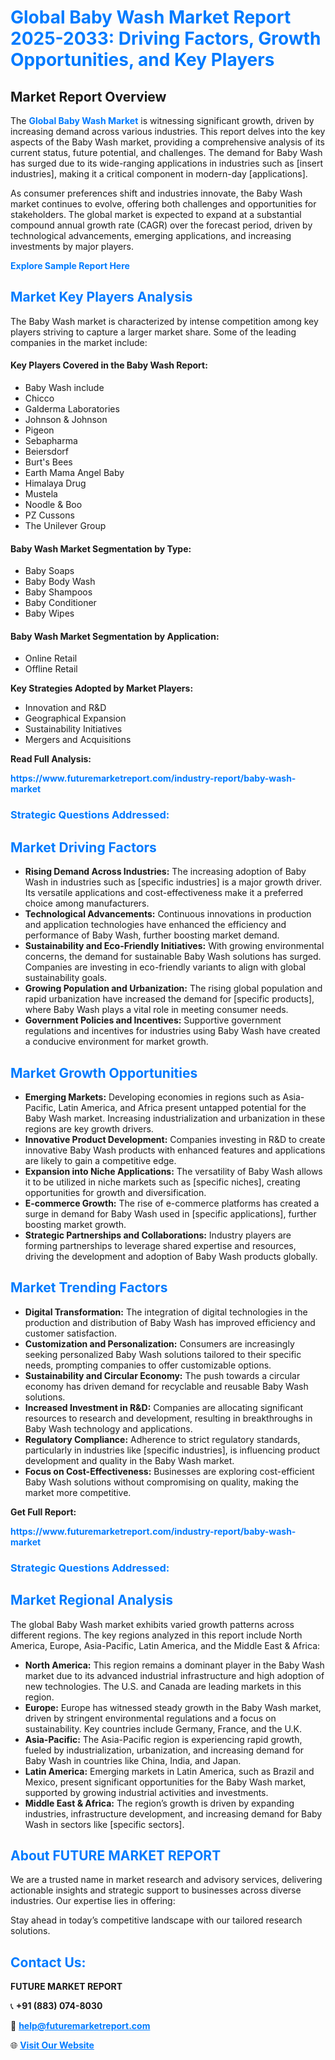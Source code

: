 <h1 style="color: #007BFF;">Global Baby Wash Market Report 2025-2033: Driving Factors, Growth Opportunities, and Key Players</h1>

<section id="overview">
<h2>Market Report Overview</h2>
<p>The <a href="https://www.futuremarketreport.com/industry-report/baby-wash-market" style="color: #007BFF; text-decoration: none;"><strong>Global Baby Wash Market</strong></a> is witnessing significant growth, driven by increasing demand across various industries. This report delves into the key aspects of the Baby Wash market, providing a comprehensive analysis of its current status, future potential, and challenges. The demand for Baby Wash has surged due to its wide-ranging applications in industries such as [insert industries], making it a critical component in modern-day [applications].</p>
<p>As consumer preferences shift and industries innovate, the Baby Wash market continues to evolve, offering both challenges and opportunities for stakeholders. The global market is expected to expand at a substantial compound annual growth rate (CAGR) over the forecast period, driven by technological advancements, emerging applications, and increasing investments by major players.</p>
</section>

<section id="overview">
<p><a href="https://www.futuremarketreport.com/request-sample/reportId=98462" style="color: #007BFF; text-decoration: none;"><strong>Explore Sample Report Here</strong></a></p>
</section>

<section id="key-players">
<h2 style="color: #007BFF;">Market Key Players Analysis</h2>
<p>The Baby Wash market is characterized by intense competition among key players striving to capture a larger market share. Some of the leading companies in the market include:</p>
<h4>Key Players Covered in the Baby Wash Report:</h4>
<ul><li>Baby Wash include</li><li>Chicco</li><li>Galderma Laboratories</li><li>Johnson &amp; Johnson</li><li>Pigeon</li><li>Sebapharma</li><li>Beiersdorf</li><li>Burt&#039;s Bees</li><li>Earth Mama Angel Baby</li><li>Himalaya Drug</li><li>Mustela</li><li>Noodle &amp; Boo</li><li>PZ Cussons</li><li>The Unilever Group</li></ul>
<h4>Baby Wash Market Segmentation by Type:</h4>
<ul><li>Baby Soaps</li><li>Baby Body Wash</li><li>Baby Shampoos</li><li>Baby Conditioner</li><li>Baby Wipes</li></ul>

<h4>Baby Wash Market Segmentation by Application:</h4>
<ul><li>Online Retail</li><li>Offline Retail</li></ul>
<p><strong>Key Strategies Adopted by Market Players:</strong></p>
<ul>
<li>Innovation and R&D</li>
<li>Geographical Expansion</li>
<li>Sustainability Initiatives</li>
<li>Mergers and Acquisitions</li>
</ul>
</section>

<section>
<p><strong>Read Full Analysis: </strong></p><a href="https://www.futuremarketreport.com/industry-report/baby-wash-market" style="color: #007BFF; text-decoration: none;"><strong>https://www.futuremarketreport.com/industry-report/baby-wash-market</strong></a>
<h3 style="color: #007BFF;">Strategic Questions Addressed:</h3>
</section>

<section id="driving-factors">
<h2 style="color: #007BFF;">Market Driving Factors</h2>
<ul>
<li><strong>Rising Demand Across Industries:</strong> The increasing adoption of Baby Wash in industries such as [specific industries] is a major growth driver. Its versatile applications and cost-effectiveness make it a preferred choice among manufacturers.</li>
<li><strong>Technological Advancements:</strong> Continuous innovations in production and application technologies have enhanced the efficiency and performance of Baby Wash, further boosting market demand.</li>
<li><strong>Sustainability and Eco-Friendly Initiatives:</strong> With growing environmental concerns, the demand for sustainable Baby Wash solutions has surged. Companies are investing in eco-friendly variants to align with global sustainability goals.</li>
<li><strong>Growing Population and Urbanization:</strong> The rising global population and rapid urbanization have increased the demand for [specific products], where Baby Wash plays a vital role in meeting consumer needs.</li>
<li><strong>Government Policies and Incentives:</strong> Supportive government regulations and incentives for industries using Baby Wash have created a conducive environment for market growth.</li>
</ul>
</section>

<section id="growth-opportunities">
<h2 style="color: #007BFF;">Market Growth Opportunities</h2>
<ul>
<li><strong>Emerging Markets:</strong> Developing economies in regions such as Asia-Pacific, Latin America, and Africa present untapped potential for the Baby Wash market. Increasing industrialization and urbanization in these regions are key growth drivers.</li>
<li><strong>Innovative Product Development:</strong> Companies investing in R&D to create innovative Baby Wash products with enhanced features and applications are likely to gain a competitive edge.</li>
<li><strong>Expansion into Niche Applications:</strong> The versatility of Baby Wash allows it to be utilized in niche markets such as [specific niches], creating opportunities for growth and diversification.</li>
<li><strong>E-commerce Growth:</strong> The rise of e-commerce platforms has created a surge in demand for Baby Wash used in [specific applications], further boosting market growth.</li>
<li><strong>Strategic Partnerships and Collaborations:</strong> Industry players are forming partnerships to leverage shared expertise and resources, driving the development and adoption of Baby Wash products globally.</li>
</ul>
</section>

<section id="trending-factors">
<h2 style="color: #007BFF;">Market Trending Factors</h2>
<ul>
<li><strong>Digital Transformation:</strong> The integration of digital technologies in the production and distribution of Baby Wash has improved efficiency and customer satisfaction.</li>
<li><strong>Customization and Personalization:</strong> Consumers are increasingly seeking personalized Baby Wash solutions tailored to their specific needs, prompting companies to offer customizable options.</li>
<li><strong>Sustainability and Circular Economy:</strong> The push towards a circular economy has driven demand for recyclable and reusable Baby Wash solutions.</li>
<li><strong>Increased Investment in R&D:</strong> Companies are allocating significant resources to research and development, resulting in breakthroughs in Baby Wash technology and applications.</li>
<li><strong>Regulatory Compliance:</strong> Adherence to strict regulatory standards, particularly in industries like [specific industries], is influencing product development and quality in the Baby Wash market.</li>
<li><strong>Focus on Cost-Effectiveness:</strong> Businesses are exploring cost-efficient Baby Wash solutions without compromising on quality, making the market more competitive.</li>
</ul>
</section>

<section>
<p><strong>Get Full Report: </strong></p><a href="https://www.futuremarketreport.com/industry-report/baby-wash-market" style="color: #007BFF; text-decoration: none;"><strong>https://www.futuremarketreport.com/industry-report/baby-wash-market</strong></a>
<h3 style="color: #007BFF;">Strategic Questions Addressed:</h3>
</section>


<section id="regional-analysis">
<h2 style="color: #007BFF;">Market Regional Analysis</h2>
<p>The global Baby Wash market exhibits varied growth patterns across different regions. The key regions analyzed in this report include North America, Europe, Asia-Pacific, Latin America, and the Middle East & Africa:</p>
<ul>
<li><strong>North America:</strong> This region remains a dominant player in the Baby Wash market due to its advanced industrial infrastructure and high adoption of new technologies. The U.S. and Canada are leading markets in this region.</li>
<li><strong>Europe:</strong> Europe has witnessed steady growth in the Baby Wash market, driven by stringent environmental regulations and a focus on sustainability. Key countries include Germany, France, and the U.K.</li>
<li><strong>Asia-Pacific:</strong> The Asia-Pacific region is experiencing rapid growth, fueled by industrialization, urbanization, and increasing demand for Baby Wash in countries like China, India, and Japan.</li>
<li><strong>Latin America:</strong> Emerging markets in Latin America, such as Brazil and Mexico, present significant opportunities for the Baby Wash market, supported by growing industrial activities and investments.</li>
<li><strong>Middle East & Africa:</strong> The region’s growth is driven by expanding industries, infrastructure development, and increasing demand for Baby Wash in sectors like [specific sectors].</li>
</ul>
</section>

<footer>
<h2 style="color: #007BFF;">About FUTURE MARKET REPORT</h2>
<p>We are a trusted name in market research and advisory services, delivering actionable insights and strategic support to businesses across diverse industries. Our expertise lies in offering:</p>

<p>Stay ahead in today’s competitive landscape with our tailored research solutions.</p>

<h2 style="color: #007BFF;">Contact Us:</h2>
<p><strong>FUTURE MARKET REPORT</strong></p>
<p>📞 <strong>+91 (883) 074-8030</strong></p>
<p>📧 <strong><a href="mailto:help@futuremarketreport.com" style="color: #007BFF;">help@futuremarketreport.com</a></strong></p>
<p>🌐 <strong><a href="https://www.futuremarketreport.com/" style="color: #007BFF;">Visit Our Website</a></strong></p>
</footer>